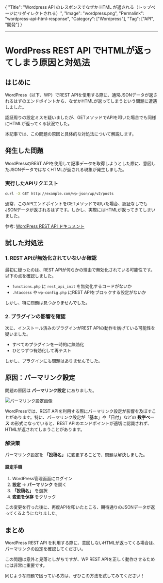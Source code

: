 {
"Title": "Wordpress API のレスポンスでなぜか HTML が返される（トップページにリダイレクトされる）",
"Image": "wordpress.png",
"Permalink": "wordpress-api-html-response",
"Category": ["Wordpress"],
"Tag": ["API", "開発"]
}

---

# WordPress REST API でHTMLが返ってしまう原因と対処法

## はじめに
WordPress（以下、WP）でREST APIを使用する際に、通常JSONデータが返されるはずのエンドポイントから、なぜかHTMLが返ってしまうという問題に遭遇しました。

認証周りの設定ミスを疑いましたが、GETメソッドでAPIを叩いた場合でも同様にHTMLが返ってくる状況でした。

本記事では、この問題の原因と具体的な対処法について解説します。

## 発生した問題
WordPressのREST APIを使用して記事データを取得しようとした際に、意図したJSONデータではなくHTMLが返される現象が発生しました。

### 実行したAPIリクエスト
```bash
curl -X GET http://example.com/wp-json/wp/v2/posts
```

通常、このAPIエンドポイントをGETメソッドで叩いた場合、認証なしでもJSONデータが返されるはずです。しかし、実際にはHTMLが返ってきてしまいました。

参考: [WordPress REST API ドキュメント](https://ja.wp-api.org/reference/posts/)

## 試した対処法

### 1. REST APIが無効化されていないか確認
最初に疑ったのは、REST APIが何らかの理由で無効化されている可能性です。以下の点を確認しました。

- `functions.php` に `rest_api_init` を無効化するコードがないか
- `.htaccess` や `wp-config.php` にREST APIをブロックする設定がないか

しかし、特に問題は見つかりませんでした。

### 2. プラグインの影響を確認
次に、インストール済みのプラグインがREST APIの動作を妨げている可能性を疑いました。

- すべてのプラグインを一時的に無効化
- ひとつずつ有効化して再テスト

しかし、プラグインにも問題はありませんでした。

## 原因：パーマリンク設定
問題の原因は **パーマリンク設定** にありました。

![パーマリンク設定画像](internal/images/wp-permalink.png)

WordPressでは、REST APIを利用する際にパーマリンク設定が影響を及ぼすことがあります。特に、パーマリンク設定が「基本」や「日付」などの **数字ベース** の形式になっていると、REST APIのエンドポイントが適切に認識されず、HTMLが返されてしまうことがあります。

### 解決策
パーマリンク設定を **「投稿名」** に変更することで、問題は解決しました。

#### 設定手順
1. WordPress管理画面にログイン
2. **設定** → **パーマリンク** を開く
3. **「投稿名」** を選択
4. **変更を保存** をクリック

この変更を行った後に、再度APIを叩いたところ、期待通りのJSONデータが返ってくるようになりました。

## まとめ
WordPress REST API を利用する際に、意図しないHTMLが返ってくる場合は、パーマリンクの設定を確認してください。

この問題は意外と見落としがちですが、WP REST APIを正しく動作させるためには非常に重要です。

同じような問題で困っている方は、ぜひこの方法を試してみてください！

